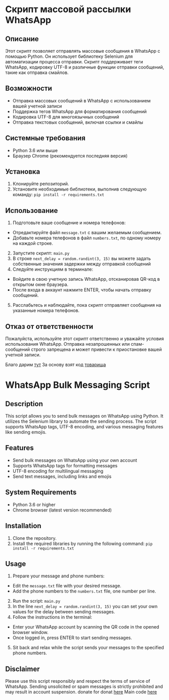# Скрипт массовой рассылки WhatsApp

## Описание
Этот скрипт позволяет отправлять массовые сообщения в WhatsApp с помощью Python. Он использует библиотеку Selenium для автоматизации процесса отправки. Скрипт поддерживает теги WhatsApp, кодировку UTF-8 и различные функции отправки сообщений, такие как отправка смайлов.

## Возможности
- Отправка массовых сообщений в WhatsApp с использованием вашей учетной записи
- Поддержка тегов WhatsApp для форматирования сообщений
- Кодировка UTF-8 для многоязычных сообщений
- Отправка текстовых сообщений, включая ссылки и смайлы

## Системные требования
- Python 3.6 или выше
- Браузер Chrome (рекомендуется последняя версия)

## Установка
1. Клонируйте репозиторий.
2. Установите необходимые библиотеки, выполнив следующую команду: `pip install -r requirements.txt`
## Использование
1. Подготовьте ваше сообщение и номера телефонов:
- Отредактируйте файл `message.txt` с вашим желаемым сообщением.
- Добавьте номера телефонов в файл `numbers.txt`, по одному номеру на каждой строке.
2. Запустите скрипт: `main.py`
3. В строке `next_delay = random.randint(3, 15)` вы можете задать собственные значения задержки между отправкой сообщений
4. Следуйте инструкциям в терминале:
- Войдите в свою учетную запись WhatsApp, отсканировав QR-код в открытом окне браузера.
- После входа в аккаунт нажмите ENTER, чтобы начать отправку сообщений.
5. Расслабьтесь и наблюдайте, пока скрипт отправляет сообщения на указанные номера телефонов.

## Отказ от ответственности
Пожалуйста, используйте этот скрипт ответственно и уважайте условия использования WhatsApp. Отправка незапрошенных или спам-сообщений строго запрещена и может привести к приостановке вашей учетной записи.

Благо дарим [тут](https://oplata.qiwi.com/form?invoiceUid=b41f76b2-3a89-475f-995d-64c9f7eb1e94)
За основу взят код [товарища](https://github.com/anirudhbagri/whatsapp-bulk-messenger)

# WhatsApp Bulk Messaging Script

## Description
This script allows you to send bulk messages on WhatsApp using Python. It utilizes the Selenium library to automate the sending process. The script supports WhatsApp tags, UTF-8 encoding, and various messaging features like sending emojis.

## Features
- Send bulk messages on WhatsApp using your own account
- Supports WhatsApp tags for formatting messages
- UTF-8 encoding for multilingual messaging
- Send text messages, including links and emojis

## System Requirements
- Python 3.6 or higher
- Chrome browser (latest version recommended)

## Installation
1. Clone the repository.
2. Install the required libraries by running the following command: `pip install -r requirements.txt`

## Usage
1. Prepare your message and phone numbers:
- Edit the `message.txt` file with your desired message.
- Add the phone numbers to the `numbers.txt` file, one number per line.
2. Run the script: `main.py`
3. In the line `next_delay = random.randint(3, 15)` you can set your own values for the delay between sending messages.
4. Follow the instructions in the terminal:
- Enter your WhatsApp account by scanning the QR code in the opened browser window.
- Once logged in, press ENTER to start sending messages.
5. Sit back and relax while the script sends your messages to the specified phone numbers.

## Disclaimer
Please use this script responsibly and respect the terms of service of WhatsApp. Sending unsolicited or spam messages is strictly prohibited and may result in account suspension.
donate for donat [here](https://oplata.qiwi.com/form?invoiceUid=b41f76b2-3a89-475f-995d-64c9f7eb1e94)
Main code [here](https://github.com/anirudhbagri/whatsapp-bulk-messenger)
